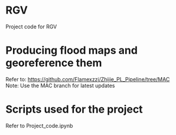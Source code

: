 # RGV
Project code for RGV
# Producing flood maps and georeference them
Refer to: https://github.com/Flamexzzj/Zhijie_PL_Pipeline/tree/MAC  
Note: Use the MAC branch for latest updates  
# Scripts used for the project
Refer to Project_code.ipynb